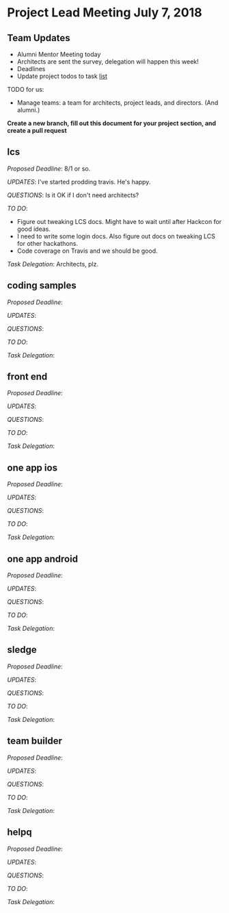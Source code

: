 # Project Lead Meeting July 7, 2018
## Team Updates
* Alumni Mentor Meeting today
* Architects are sent the survey, delegation will happen this week!
* Deadlines
* Update project todos to task [list](https://blog.github.com/2014-04-28-task-lists-in-all-markdown-documents/)

TODO for us:
- Manage teams: a team for architects, project leads, and directors. (And alumni.)

**Create a new branch, fill out this document for your project section, and create a pull request**

## lcs

_Proposed Deadline_: 8/1 or so.

_UPDATES_: I've started prodding travis. He's happy.

_QUESTIONS_: Is it OK if I don't need architects?

_TO DO_:
 - Figure out tweaking LCS docs. Might have to wait until after Hackcon for good ideas.
 - I need to write some login docs. Also figure out docs on tweaking LCS for other hackathons.
 - Code coverage on Travis and we should be good.

_Task Delegation_:
Architects, plz.

## coding samples

_Proposed Deadline_:

_UPDATES_:

_QUESTIONS_:

_TO DO_:

_Task Delegation_:

## front end

_Proposed Deadline_:

_UPDATES_:

_QUESTIONS_:

_TO DO_:

_Task Delegation_:

## one app ios

_Proposed Deadline_:

_UPDATES_:

_QUESTIONS_:

_TO DO_:

_Task Delegation_:

## one app android

_Proposed Deadline_:

_UPDATES_:

_QUESTIONS_:

_TO DO_:

_Task Delegation_:

## sledge

_Proposed Deadline_:

_UPDATES_:

_QUESTIONS_:

_TO DO_:

_Task Delegation_:

## team builder

_Proposed Deadline_:

_UPDATES_:

_QUESTIONS_:

_TO DO_:

_Task Delegation_:

## helpq

_Proposed Deadline_:

_UPDATES_:

_QUESTIONS_:

_TO DO_:

_Task Delegation_:

